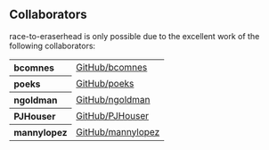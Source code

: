 ## Collaborators

race-to-eraserhead is only possible due to the excellent work of the following collaborators:

<table><tbody><tr><th align="left">bcomnes</th><td><a href="https://github.com/bcomnes">GitHub/bcomnes</a></td></tr>
<tr><th align="left">poeks</th><td><a href="https://github.com/poeks">GitHub/poeks</a></td></tr>
<tr><th align="left">ngoldman</th><td><a href="https://github.com/ngoldman">GitHub/ngoldman</a></td></tr>
<tr><th align="left">PJHouser</th><td><a href="https://github.com/PJHouser">GitHub/PJHouser</a></td></tr>
<tr><th align="left">mannylopez</th><td><a href="https://github.com/mannylopez">GitHub/mannylopez</a></td></tr>
</tbody></table>
